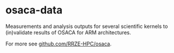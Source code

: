 # osaca-data

Measurements and analysis outputs for several scientific kernels to (in)validate results of OSACA for ARM architectures.

For more see [github.com/RRZE-HPC/osaca](https://github.com/RRZE-HPC/osaca).
